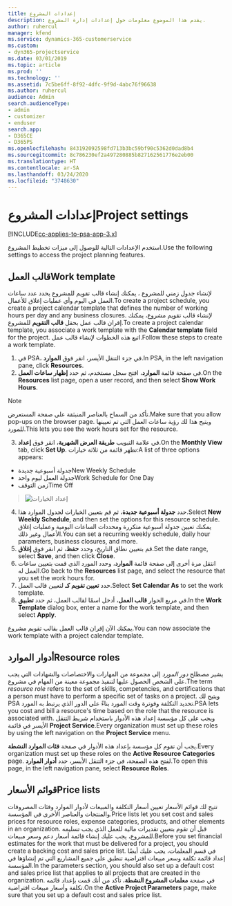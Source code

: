 ```yaml
---
title: إعدادات المشروع
description: يقدم هذا الموضوع معلومات حول إعدادات إدارة المشروع.
author: ruhercul
manager: kfend
ms.service: dynamics-365-customerservice
ms.custom:
- dyn365-projectservice
ms.date: 03/01/2019
ms.topic: article
ms.prod: ''
ms.technology: ''
ms.assetid: 7c5be6ff-8f92-4dfc-9f9d-4abc76f96638
ms.author: ruhercul
audience: Admin
search.audienceType:
- admin
- customizer
- enduser
search.app:
- D365CE
- D365PS
ms.openlocfilehash: 843192092598fd713b3bc59bf90c5362d0dad8b4
ms.sourcegitcommit: 8c786230ef2a497280885b827162561776e2eb00
ms.translationtype: HT
ms.contentlocale: ar-SA
ms.lasthandoff: 03/24/2020
ms.locfileid: "3748630"
---
```

# <a name="project-settings"></a><span data-ttu-id="4cc63-103">إعدادات المشروع</span><span class="sxs-lookup"><span data-stu-id="4cc63-103">Project settings</span></span>

[!INCLUDE[cc-applies-to-psa-app-3.x](../includes/cc-applies-to-psa-app-3x.md)]

<span data-ttu-id="4cc63-104">استخدم الإعدادات التالية للوصول إلى ميزات تخطيط المشروع.</span><span class="sxs-lookup"><span data-stu-id="4cc63-104">Use the following settings to access the project planning features.</span></span>

## <a name="work-template"></a><span data-ttu-id="4cc63-105">قالب العمل</span><span class="sxs-lookup"><span data-stu-id="4cc63-105">Work template</span></span>

<span data-ttu-id="4cc63-106">لإنشاء جدول زمني للمشروع ، يمكنك إنشاء قالب تقويم للمشروع يحدد عدد ساعات العمل في اليوم وأي عمليات إغلاق للأعمال.</span><span class="sxs-lookup"><span data-stu-id="4cc63-106">To create a project schedule, you create a project calendar template that defines the number of working hours per day and any business closures.</span></span> <span data-ttu-id="4cc63-107">لإنشاء قالب تقويم مشروع، يمكنك إقران قالب عمل بحقل **قالب التقويم** للمشروع.</span><span class="sxs-lookup"><span data-stu-id="4cc63-107">To create a project calendar template, you associate a work template with the **Calendar template** field for the project.</span></span> <span data-ttu-id="4cc63-108">اتبع هذه الخطوات لإنشاء قالب عمل.</span><span class="sxs-lookup"><span data-stu-id="4cc63-108">Follow these steps to create a work template.</span></span>

1. <span data-ttu-id="4cc63-109">في PSA، في جزء التنقل الأيسر، انقر فوق **الموارد**.</span><span class="sxs-lookup"><span data-stu-id="4cc63-109">In PSA, in the left navigation pane, click **Resources**.</span></span> 
2. <span data-ttu-id="4cc63-110">في صفحة قائمة **الموارد**، افتح سجل مستخدم، ثم حدد **إظهار ساعات العمل**.</span><span class="sxs-lookup"><span data-stu-id="4cc63-110">On the **Resources** list page, open a user record, and then select **Show Work Hours**.</span></span>

  > [!NOTE]
  > <span data-ttu-id="4cc63-111">تأكد من السماح بالعناصر المنبثقة على صفحة المستعرض.</span><span class="sxs-lookup"><span data-stu-id="4cc63-111">Make sure that you allow pop-ups on the browser page.</span></span> <span data-ttu-id="4cc63-112">ويتيح هذا لك رؤية ساعات العمل التي تم تعيينها للمورد.</span><span class="sxs-lookup"><span data-stu-id="4cc63-112">This lets you see the work hours set for the resource.</span></span>
  
3. <span data-ttu-id="4cc63-113">في علامة التبويب **طريقة العرض الشهرية**، انقر فوق **إعداد**.</span><span class="sxs-lookup"><span data-stu-id="4cc63-113">On the **Monthly View** tab, click **Set Up**.</span></span> <span data-ttu-id="4cc63-114">تظهر قائمة من ثلاثة خيارات:</span><span class="sxs-lookup"><span data-stu-id="4cc63-114">A list of three options appears:</span></span> 

  - <span data-ttu-id="4cc63-115">جدولة أسبوعية جديدة</span><span class="sxs-lookup"><span data-stu-id="4cc63-115">New Weekly Schedule</span></span>
  - <span data-ttu-id="4cc63-116">جدولة العمل ليوم واحد</span><span class="sxs-lookup"><span data-stu-id="4cc63-116">Work Schedule for One Day</span></span>
  - <span data-ttu-id="4cc63-117">زمن التوقف</span><span class="sxs-lookup"><span data-stu-id="4cc63-117">Time Off</span></span>

> ![إعداد الخيارات](media/project-13.png)

4. <span data-ttu-id="4cc63-119">حدد **جدولة أسبوعية جديدة**، ثم قم بتعيين الخيارات لجدول الموارد هذا.</span><span class="sxs-lookup"><span data-stu-id="4cc63-119">Select **New Weekly Schedule**, and then set the options for this resource schedule.</span></span> <span data-ttu-id="4cc63-120">يمكنك تعيين جدولة أسبوعية متكررة ومحددات الساعات اليومية وعمليات إغلاق الأعمال وغير ذلك.</span><span class="sxs-lookup"><span data-stu-id="4cc63-120">You can set a recurring weekly schedule, daily hour parameters, business closures, and more.</span></span>
5. <span data-ttu-id="4cc63-121">قم بتعيين نطاق التاريخ، وحدد **حفظ**، ثم انقر فوق **إغلاق**.</span><span class="sxs-lookup"><span data-stu-id="4cc63-121">Set the date range, select **Save**, and then click **Close**.</span></span> 
6. <span data-ttu-id="4cc63-122">انتقل مرة أخرى إلى صفحة قائمة **الموارد**، وحدد المورد الذي قمت بتعيين ساعات العمل له.</span><span class="sxs-lookup"><span data-stu-id="4cc63-122">Go back to the **Resources** list page, and select the resource that you set the work hours for.</span></span> 
7. <span data-ttu-id="4cc63-123">حدد **تعيين تقويم كـ** لتعيين قالب العمل.</span><span class="sxs-lookup"><span data-stu-id="4cc63-123">Select **Set Calendar As** to set the work template.</span></span> 
8. <span data-ttu-id="4cc63-124">في مربع الحوار **قالب العمل**، أدخل اسمًا لقالب العمل، ثم حدد **تطبيق**.</span><span class="sxs-lookup"><span data-stu-id="4cc63-124">In the **Work Template** dialog box, enter a name for the work template, and then select **Apply**.</span></span> 

<span data-ttu-id="4cc63-125">يمكنك الآن إقران قالب العمل بقالب تقويم مشروع.</span><span class="sxs-lookup"><span data-stu-id="4cc63-125">You can now associate the work template with a project calendar template.</span></span>

## <a name="resource-roles"></a><span data-ttu-id="4cc63-126">أدوار الموارد</span><span class="sxs-lookup"><span data-stu-id="4cc63-126">Resource roles</span></span>

<span data-ttu-id="4cc63-127">يشير مصطلح *دور المورد* إلى مجموعة من المهارات والاختصاصات والشهادات التي يجب على الشخص الحصول عليها لتنفيذ مجموعة معينة من المهام في مشروع.</span><span class="sxs-lookup"><span data-stu-id="4cc63-127">The term *resource role* refers to the set of skills, competencies, and certifications that a person must have to perform a specific set of tasks on a project.</span></span> <span data-ttu-id="4cc63-128">ويتيح لك PSA تحديد التكلفة وفوترة وقت المورد بناءً على الدور الذي يرتبط به المورد.</span><span class="sxs-lookup"><span data-stu-id="4cc63-128">PSA lets you cost and bill a resource's time based on the role that the resource is associated with.</span></span> <span data-ttu-id="4cc63-129">ويجب على كل مؤسسة إعداد هذه الأدوار باستخدام شريط التنقل الأيسر في قائمة **Project Service**.</span><span class="sxs-lookup"><span data-stu-id="4cc63-129">Every organization must set up these roles by using the left navigation on the **Project Service** menu.</span></span>

<span data-ttu-id="4cc63-130">يجب أن تقوم كل مؤسسة بإعداد هذه الأدوار في صفحة **فئات الموارد النشطة**.</span><span class="sxs-lookup"><span data-stu-id="4cc63-130">Every organization must set up these roles on the **Active Resource Categories** page.</span></span> <span data-ttu-id="4cc63-131">لفتح هذه الصفحة، في جزء التنقل الأيسر، حدد **أدوار الموارد**.</span><span class="sxs-lookup"><span data-stu-id="4cc63-131">To open this page, in the left navigation pane, select **Resource Roles**.</span></span>

## <a name="price-lists"></a><span data-ttu-id="4cc63-132">قوائم الأسعار</span><span class="sxs-lookup"><span data-stu-id="4cc63-132">Price lists</span></span>

<span data-ttu-id="4cc63-133">تتيح لك قوائم الأسعار تعيين أسعار التكلفة والمبيعات لأدوار الموارد وفئات المصروفات والمنتجات والعناصر الأخرى في المؤسسة.</span><span class="sxs-lookup"><span data-stu-id="4cc63-133">Price lists let you set cost and sales prices for resource roles, expense categories, products, and other elements in an organization.</span></span> <span data-ttu-id="4cc63-134">قبل أن تقوم بتعيين تقديرات مالية للعمل الذي يجب تسليمه للمشروع، يجب عليك إنشاء قائمة أسعار دعم وسعر مبيعات.</span><span class="sxs-lookup"><span data-stu-id="4cc63-134">Before you set financial estimates for the work that must be delivered for a project, you should create a backing cost and sales price list.</span></span> <span data-ttu-id="4cc63-135">في قسم المعلمات، يجب عليك أيضًا إعداد قائمة تكلفة وسعر مبيعات افتراضية تنطبق على جميع المشاريع التي تم إنشاؤها في المؤسسة.</span><span class="sxs-lookup"><span data-stu-id="4cc63-135">In the parameters section, you should also set up a default cost and sales price list that applies to all projects that are created in the organization.</span></span> <span data-ttu-id="4cc63-136">في صفحة **معلمات المشروع النشطة**، تأكد من أنك قمت بإعداد قائمه تكلفة وأسعار مبيعات افتراضية.</span><span class="sxs-lookup"><span data-stu-id="4cc63-136">On the **Active Project Parameters** page, make sure that you set up a default cost and sales price list.</span></span>

